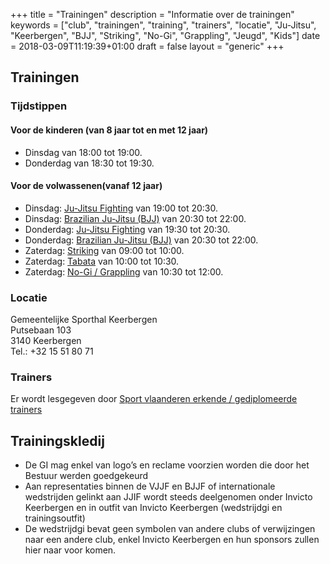 +++
title = "Trainingen"
description = "Informatie over de trainingen"
keywords = ["club", "trainingen", "training", "trainers", "locatie", "Ju-Jitsu", "Keerbergen", "BJJ", "Striking", "No-Gi", "Grappling", "Jeugd", "Kids"]
date = 2018-03-09T11:19:39+01:00
draft = false
layout = "generic"
+++
## Trainingen
### Tijdstippen

#### Voor de kinderen (van 8 jaar tot en met 12 jaar)
* Dinsdag van 18:00 tot 19:00. 
* Donderdag van 18:30 tot 19:30.

#### Voor de volwassenen(vanaf 12 jaar)
* Dinsdag:  [Ju-Jitsu Fighting](/fighting) van 19:00 tot 20:30.
* Dinsdag:  [Brazilian Ju-Jitsu (BJJ)](/bjj) van 20:30 tot 22:00.
* Donderdag:  [Ju-Jitsu Fighting](/fighting) van 19:30 tot 20:30.
* Donderdag:  [Brazilian Ju-Jitsu (BJJ)](/bjj) van 20:30 tot 22:00.
* Zaterdag: [Striking](/striking) van 09:00 tot 10:00.
* Zaterdag: [Tabata](/tabata) van 10:00 tot 10:30.
* Zaterdag: [No-Gi / Grappling](/grappling) van 10:30 tot 12:00.

### Locatie
Gemeentelijke Sporthal Keerbergen \
Putsebaan 103 \
3140 Keerbergen \
Tel.: +32 15 51 80 71

### Trainers
Er wordt lesgegeven door [Sport vlaanderen erkende / gediplomeerde trainers](/trainers)

## Trainingskledij 
* De GI mag enkel van logo’s en reclame voorzien worden die door het Bestuur werden goedgekeurd
* Aan representaties binnen de VJJF en BJJF of internationale wedstrijden gelinkt aan JJIF wordt steeds deelgenomen onder Invicto Keerbergen en in outfit van Invicto Keerbergen (wedstrijdgi en trainingsoutfit)
* De wedstrijdgi bevat geen symbolen van andere clubs of verwijzingen naar een andere club, enkel Invicto Keerbergen en hun sponsors zullen hier naar voor komen.